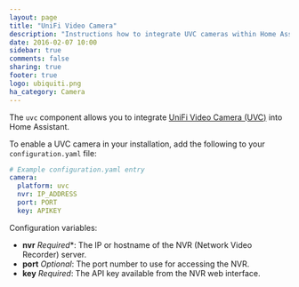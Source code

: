 ```yaml
---
layout: page
title: "UniFi Video Camera"
description: "Instructions how to integrate UVC cameras within Home Assistant."
date: 2016-02-07 10:00
sidebar: true
comments: false
sharing: true
footer: true
logo: ubiquiti.png
ha_category: Camera
---
```



The `uvc` component allows you to integrate [UniFi Video Camera (UVC)](https://www.ubnt.com/unifi-video/unifi-video-camera/) into Home Assistant.

To enable a UVC camera in your installation, add the following to your `configuration.yaml` file:

```yaml
# Example configuration.yaml entry
camera:
  platform: uvc
  nvr: IP_ADDRESS
  port: PORT
  key: APIKEY
```

Configuration variables:

- **nvr** *Required**: The IP or hostname of the NVR (Network Video Recorder) server.
- **port** *Optional*: The port number to use for accessing the NVR.
- **key** *Required*: The API key available from the NVR web interface.

